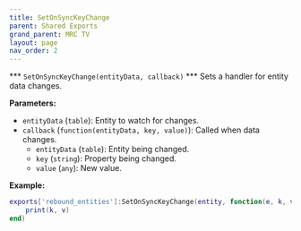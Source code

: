 ```yaml
--- 
title: SetOnSyncKeyChange 
parent: Shared Exports 
grand_parent: MRC TV 
layout: page
nav_order: 2
--- 
```

*** `SetOnSyncKeyChange(entityData, callback)` ***
Sets a handler for entity data changes.

**Parameters:**
- `entityData` (`table`): Entity to watch for changes.
- `callback` (`function(entityData, key, value)`): Called when data changes.
  - `entityData` (`table`): Entity being changed.
  - `key` (`string`): Property being changed.
  - `value` (`any`): New value.

**Example:**
```lua
exports['rebound_entities']:SetOnSyncKeyChange(entity, function(e, k, v) 
    print(k, v)
end)
```
